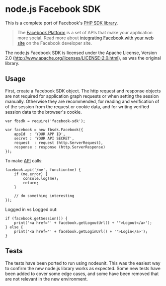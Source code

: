 node.js Facebook SDK
====================

This is a complete port of Facebook's [PHP SDK library](http://github.com/facebook/php-sdk).

> The [Facebook Platform](http://developers.facebook.com/) is
> a set of APIs that make your application more social. Read more about
> [integrating Facebook with your web site](http://developers.facebook.com/docs/guides/web)
> on the Facebook developer site.

The node.js Facebook SDK is licensed under the Apache License, Version 2.0
(http://www.apache.org/licenses/LICENSE-2.0.html), as was the original library.

Usage
-----

First, create a Facebook SDK object. The http request and response objects are not
required for application graph requests or when setting the session manually. Otherwise
they are recommended, for reading and verification of of the session from the request
or cookie data, and for writing verified session data to the browser's cookie. 

	var fbsdk = require('facebook-sdk');
	
	var facebook = new fbsdk.Facebook({
		appId  : 'YOUR APP ID',
		secret : 'YOUR API SECRET',
		request  : request (http.ServerRequest),
		response : response (http.ServerResponse)
	});

To make [API][API] calls:

	facebook.api('/me', function(me) {
		if (me.error) {
			console.log(me);
			return;
		}
		
		// do something interesting
	});

Logged in vs Logged out:

	if (facebook.getSession()) {
		print('<a href="' + facebook.getLogoutUrl() + '">Logout</a>');
	} else {
		print('<a href="' + facebook.getLoginUrl() + '">Login</a>');
	}

[API]: http://developers.facebook.com/docs/api


Tests
-----

The tests have been ported to run using nodeunit. This was the easiest way to confirm
the new node.js library works as expected. Some new tests have been added to cover
some edge cases, and some have been removed that are not relevant in the new environment.

